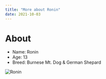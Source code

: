 ```yaml
---
title: "More about Ronin"
date: 2021-10-03
---
```


# About
* Name: Ronin
* Age: 13
* Breed: Burnese Mt. Dog & German Shepard

![Ronin](https://i.imgur.com/Leb5WU4.png)
